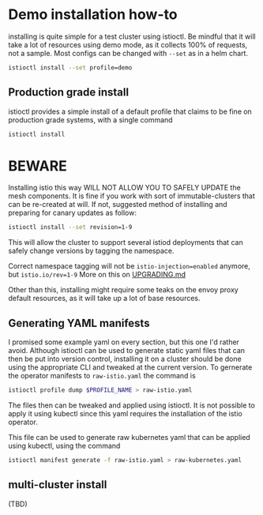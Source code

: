 # Demo installation how-to

installing is quite simple for a test cluster using istioctl. Be mindful that it will take a lot of resources using demo mode, as it collects 100% of requests, not a sample. Most configs can be changed with `--set` as in a helm chart.

```bash
istioctl install --set profile=demo
```

## Production grade install

istioctl provides a simple install of a default profile that claims to be fine on production grade systems, with a single command
```bash
istioctl install
```
# BEWARE
Installing istio this way WILL NOT ALLOW YOU TO SAFELY UPDATE the mesh components. It is fine if you work with sort of immutable-clusters that can be re-created at will. If not, suggested method of installing and preparing for canary updates as follow:

```bash
istioctl install --set revision=1-9
```

This will allow the cluster to support several istiod deployments that can safely change versions by tagging the namespace.

Correct namespace tagging will not be `istio-injection=enabled` anymore, but `istio.io/rev=1-9`
More on this on [UPGRADING.md](UPGRADING.md)

Other than this, installing might require some teaks on the envoy proxy default resources, as it will take up a lot of base resources.


## Generating YAML manifests
I promised some example yaml on every section, but this one I'd rather avoid. Although istioctl can be used to generate static yaml files that can then be put into version control, installing it on a cluster should be done using the appropriate CLI and tweaked at the current version. To gernerate the operator manifests to `raw-istio.yaml` the command is

```bash
istioctl profile dump $PROFILE_NAME > raw-istio.yaml
```

The files then can be tweaked and applied using istioctl. It is not possible to apply it using kubectl since this yaml requires the installation of the istio operator.

This file can be used to generate raw kubernetes yaml that can be applied using kubectl, using the command 

```bash
istioctl manifest generate -f raw-istio.yaml > raw-kubernetes.yaml
```

## multi-cluster install
(TBD)
